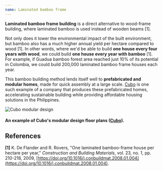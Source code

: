 ```yaml
---
name: Laminated bamboo frame
---
```


**Laminated bamboo frame building** is a direct alternative to wood-frame building, where laminated bamboo is used instead of wooden beams [1].

Not only does it lower the environmental impact of the built environment, but bamboo also has a much higher annual yield per hectare compared to wood [1]. In other words, where we'd be able to build **one house every four years with wood**, we could build **one house every year with bamboo** [1]. For example, if Guadua bamboo forest area reached just 10% of its potential in Colombia, we could build 200,000 laminated bamboo frame houses each year.

This bamboo building method lends itself well to **prefabricated and modular homes**, made for quick assembly at a large scale. [Cubo](https://cubo.ph/) is one such example of a company that produces these prefabricated homes, accelerating sustainable building while providing affordable housing solutions in the Philippines.

![Cubo modular design](images/cubo.jpg)

#### An example of Cubo's modular design floor plans ([Cubo](https://cubo.ph/)).

## References

**[1]** K. De Flander and R. Rovers, "One laminated bamboo-frame house per hectare per year," _Construction and Building Materials_, vol. 23, no. 1, pp. 210-218, 2009, [https://doi.org/10.1016/j.conbuildmat.2008.01.004](https://doi.org/10.1016/j.conbuildmat.2008.01.004).
